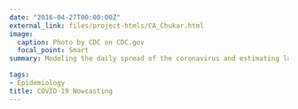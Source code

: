 ```yaml
---
date: "2016-04-27T00:00:00Z"
external_link: files/project-htmls/CA_Chukar.html
image:
  caption: Photo by CDC on CDC.gov
  focal_point: Smart
summary: Modeling the daily spread of the coronavirus and estimating latent cases

tags:
- Epidemiology
title: COVID-19 Nowcasting
---
```


